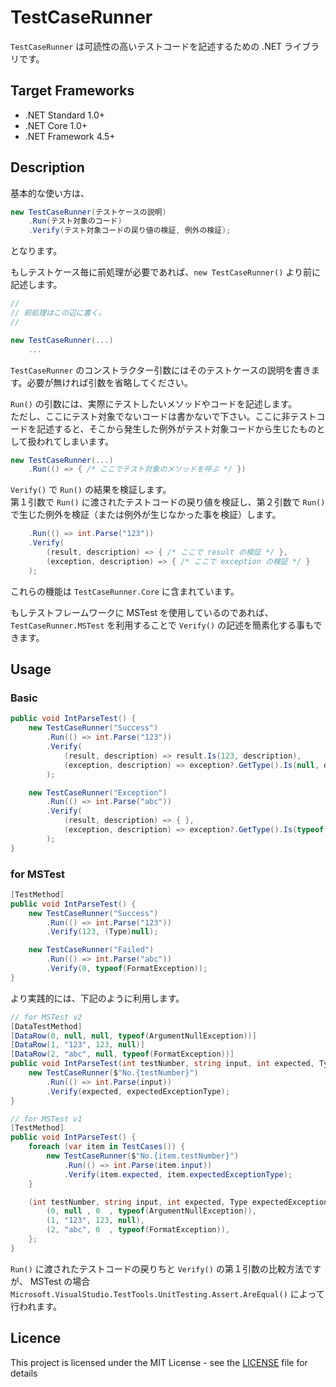 # TestCaseRunner
`TestCaseRunner` は可読性の高いテストコードを記述するための .NET ライブラリです。


## Target Frameworks
- .NET Standard 1.0+
- .NET Core 1.0+
- .NET Framework 4.5+


## Description
基本的な使い方は、
```cs
new TestCaseRunner(テストケースの説明)
    .Run(テスト対象のコード)
    .Verify(テスト対象コードの戻り値の検証, 例外の検証);
```
となります。

もしテストケース毎に前処理が必要であれば、`new TestCaseRunner()` より前に記述します。
```cs
// 
// 前処理はこの辺に書く。
//

new TestCaseRunner(...)
    ...
```

`TestCaseRunner` のコンストラクター引数にはそのテストケースの説明を書きます。必要が無ければ引数を省略してください。

`Run()` の引数には、実際にテストしたいメソッドやコードを記述します。  
ただし、ここにテスト対象でないコードは書かないで下さい。ここに非テストコードを記述すると、そこから発生した例外がテスト対象コードから生じたものとして扱われてしまいます。
```cs
new TestCaseRunner(...)
    .Run(() => { /* ここでテスト対象のメソッドを呼ぶ */ })
```

`Verify()` で `Run()` の結果を検証します。  
第１引数で `Run()` に渡されたテストコードの戻り値を検証し、第２引数で `Run()` で生じた例外を検証（または例外が生じなかった事を検証）します。
```cs
    .Run(() => int.Parse("123"))
    .Verify(
        (result, description) => { /* ここで result の検証 */ },
        (exception, description) => { /* ここで exception の検証 */ }
    );
```

これらの機能は `TestCaseRunner.Core` に含まれています。

もしテストフレームワークに MSTest を使用しているのであれば、`TestCaseRunner.MSTest` を利用することで `Verify()` の記述を簡素化する事もできます。


## Usage
### Basic
```cs
public void IntParseTest() {
    new TestCaseRunner("Success")
        .Run(() => int.Parse("123"))
        .Verify(
            (result, description) => result.Is(123, description),
            (exception, description) => exception?.GetType().Is(null, description)
        );

    new TestCaseRunner("Exception")
        .Run(() => int.Parse("abc"))
        .Verify(
            (result, description) => { },
            (exception, description) => exception?.GetType().Is(typeof(FormatException), description)
        );
}
```

### for MSTest
```cs
[TestMethod]
public void IntParseTest() {
    new TestCaseRunner("Success")
        .Run(() => int.Parse("123"))
        .Verify(123, (Type)null);

    new TestCaseRunner("Failed")
        .Run(() => int.Parse("abc"))
        .Verify(0, typeof(FormatException));
}
```

より実践的には、下記のように利用します。
```cs
// for MSTest v2
[DataTestMethod]
[DataRow(0, null, null, typeof(ArgumentNullException))]
[DataRow(1, "123", 123, null)]
[DataRow(2, "abc", null, typeof(FormatException))]
public void IntParseTest(int testNumber, string input, int expected, Type expectedExceptionType) {
    new TestCaseRunner($"No.{testNumber}")
        .Run(() => int.Parse(input))
        .Verify(expected, expectedExceptionType);
}
```
```cs
// for MSTest v1
[TestMethod]
public void IntParseTest() {
    foreach (var item in TestCases()) {
        new TestCaseRunner($"No.{item.testNumber}")
            .Run(() => int.Parse(item.input))
            .Verify(item.expected, item.expectedExceptionType);
    }

    (int testNumber, string input, int expected, Type expectedExceptionType)[] TestCases() => new[] {
        (0, null , 0  , typeof(ArgumentNullException)),
        (1, "123", 123, null),
        (2, "abc", 0  , typeof(FormatException)),
    };
}
```
`Run()` に渡されたテストコードの戻りちと `Verify()` の第１引数の比較方法ですが、 MSTest の場合 `Microsoft.VisualStudio.TestTools.UnitTesting.Assert.AreEqual()` によって行われます。


## Licence
This project is licensed under the MIT License - see the [LICENSE](LICENSE) file for details
